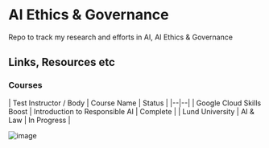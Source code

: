 

# AI Ethics & Governance

Repo to track my research and efforts in AI, AI Ethics & Governance

## Links, Resources etc 

### Courses 

| Test Instructor / Body | Course Name  | Status |
|--|--|
| Google Cloud Skills Boost  | Introduction to Responsible AI   | Complete |
| Lund University | AI & Law | In Progress | 


![image](https://github.com/user-attachments/assets/eba6e73d-e193-488d-8d68-82613843c35c)
